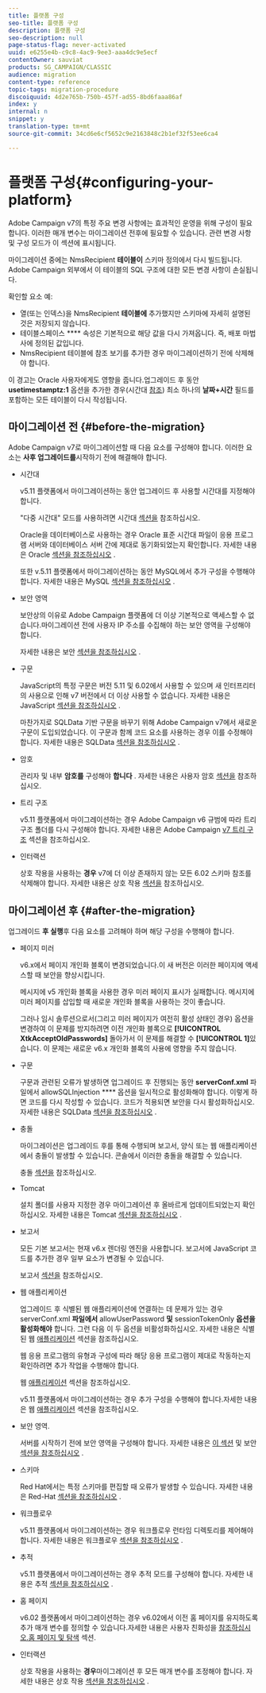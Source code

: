 ```yaml
---
title: 플랫폼 구성
seo-title: 플랫폼 구성
description: 플랫폼 구성
seo-description: null
page-status-flag: never-activated
uuid: e6255e4b-c9c8-4ac9-9ee3-aaa4dc9e5ecf
contentOwner: sauviat
products: SG_CAMPAIGN/CLASSIC
audience: migration
content-type: reference
topic-tags: migration-procedure
discoiquuid: 4d2e765b-750b-457f-ad55-8bd6faaa86af
index: y
internal: n
snippet: y
translation-type: tm+mt
source-git-commit: 34cd6e6cf5652c9e2163848c2b1ef32f53ee6ca4

---
```



# 플랫폼 구성{#configuring-your-platform}

Adobe Campaign v7의 특정 주요 변경 사항에는 효과적인 운영을 위해 구성이 필요합니다. 이러한 매개 변수는 마이그레이션 전후에 필요할 수 있습니다. 관련 변경 사항 및 구성 모드가 이 섹션에 표시됩니다.

마이그레이션 중에는 NmsRecipient **테이블이** 스키마 정의에서 다시 빌드됩니다. Adobe Campaign 외부에서 이 테이블의 SQL 구조에 대한 모든 변경 사항이 손실됩니다.

확인할 요소 예:

* 열(또는 인덱스)을 NmsRecipient **테이블에** 추가했지만 스키마에 자세히 설명된 것은 저장되지 않습니다.
* 테이블스페이스 **** 속성은 기본적으로 해당 값을 다시 가져옵니다. 즉, 배포 마법사에 정의된 값입니다.
* NmsRecipient 테이블에 참조 보기를 추가한 경우 마이그레이션하기 전에 삭제해야 합니다.

이 경고는 Oracle 사용자에게도 영향을 줍니다.업그레이드 후 동안 **usetimestamptz:1** 옵션을 추가한 경우(시간대 [참조](../../migration/using/general-configurations.md#time-zones)) 최소 하나의 **날짜+시간** 필드를 포함하는 모든 테이블이 다시 작성됩니다.

## 마이그레이션 전 {#before-the-migration}

Adobe Campaign v7로 마이그레이션할 때 다음 요소를 구성해야 합니다. 이러한 요소는 **사후 업그레이드를**&#x200B;시작하기 전에 해결해야 합니다.

* 시간대

   v5.11 플랫폼에서 마이그레이션하는 동안 업그레이드 후 사용할 시간대를 지정해야 합니다.

   &quot;다중 시간대&quot; 모드를 사용하려면 시간대 [섹션을](../../migration/using/general-configurations.md#time-zones) 참조하십시오.

   Oracle을 데이터베이스로 사용하는 경우 Oracle 표준 시간대 파일이 응용 프로그램 서버와 데이터베이스 서버 간에 제대로 동기화되었는지 확인합니다. 자세한 내용은 Oracle [섹션을 참조하십시오](../../migration/using/general-configurations.md#oracle) .

   또한 v.5.11 플랫폼에서 마이그레이션하는 동안 MySQL에서 추가 구성을 수행해야 합니다. 자세한 내용은 MySQL [섹션을 참조하십시오](../../migration/using/specific-configurations-in-v5-11.md#mysql) .

* 보안 영역

   보안상의 이유로 Adobe Campaign 플랫폼에 더 이상 기본적으로 액세스할 수 없습니다.마이그레이션 전에 사용자 IP 주소를 수집해야 하는 보안 영역을 구성해야 합니다.

   자세한 내용은 보안 [섹션을 참조하십시오](../../migration/using/general-configurations.md#security) .

* 구문

   JavaScript의 특정 구문은 버전 5.11 및 6.02에서 사용할 수 있으며 새 인터프리터의 사용으로 인해 v7 버전에서 더 이상 사용할 수 없습니다. 자세한 내용은 JavaScript [섹션을 참조하십시오](../../migration/using/general-configurations.md#javascript) .

   마찬가지로 SQLData 기반 구문을 바꾸기 위해 Adobe Campaign v7에서 새로운 구문이 도입되었습니다. 이 구문과 함께 코드 요소를 사용하는 경우 이를 수정해야 합니다. 자세한 내용은 SQLData [섹션을 참조하십시오](../../migration/using/general-configurations.md#sqldata) .

* 암호

   관리자 및 내부 **암호를** 구성해야 **합니다** . 자세한 내용은 사용자 암호 [섹션을](../../migration/using/before-starting-migration.md#user-passwords) 참조하십시오.

* 트리 구조

   v5.11 플랫폼에서 마이그레이션하는 경우 Adobe Campaign v6 규범에 따라 트리 구조 폴더를 다시 구성해야 합니다. 자세한 내용은 Adobe Campaign [v7 트리 구조](../../migration/using/specific-configurations-in-v5-11.md#campaign-vseven-tree-structure) 섹션을 참조하십시오.

* 인터랙션

   상호 작용을 사용하는 **경우** v7에 더 이상 존재하지 않는 모든 6.02 스키마 참조를 삭제해야 합니다. 자세한 내용은 상호 작용 [섹션을](../../migration/using/general-configurations.md#interaction) 참조하십시오.

## 마이그레이션 후 {#after-the-migration}

업그레이드 **후 실행**&#x200B;후 다음 요소를 고려해야 하며 해당 구성을 수행해야 합니다.

* 페이지 미러

   v6.x에서 페이지 개인화 블록이 변경되었습니다.이 새 버전은 이러한 페이지에 액세스할 때 보안을 향상시킵니다.

   메시지에 v5 개인화 블록을 사용한 경우 미러 페이지 표시가 실패합니다. 메시지에 미러 페이지를 삽입할 때 새로운 개인화 블록을 사용하는 것이 좋습니다.

   그러나 임시 솔루션으로서(그리고 미러 페이지가 여전히 활성 상태인 경우) 옵션을 변경하여 이 문제를 방지하려면 이전 개인화 블록으로 **[!UICONTROL XtkAcceptOldPasswords]** 돌아가서 이 문제를 해결할 수 **[!UICONTROL 1]**&#x200B;있습니다. 이 문제는 새로운 v6.x 개인화 블록의 사용에 영향을 주지 않습니다.

* 구문

   구문과 관련된 오류가 발생하면 업그레이드 후 진행되는 동안 **serverConf.xml** 파일에서 allowSQLInjection **** 옵션을 일시적으로 활성화해야 합니다. 이렇게 하면 코드를 다시 작성할 수 있습니다. 코드가 적용되면 보안을 다시 활성화하십시오. 자세한 내용은 SQLData [섹션을 참조하십시오](../../migration/using/general-configurations.md#sqldata) .

* 충돌

   마이그레이션은 업그레이드 후를 통해 수행되며 보고서, 양식 또는 웹 애플리케이션에서 충돌이 발생할 수 있습니다. 콘솔에서 이러한 충돌을 해결할 수 있습니다.

   충돌 [섹션을](../../migration/using/general-configurations.md#conflicts) 참조하십시오.

* Tomcat

   설치 폴더를 사용자 지정한 경우 마이그레이션 후 올바르게 업데이트되었는지 확인하십시오. 자세한 내용은 Tomcat [섹션을 참조하십시오](../../migration/using/general-configurations.md#tomcat) .

* 보고서

   모든 기본 보고서는 현재 v6.x 렌더링 엔진을 사용합니다. 보고서에 JavaScript 코드를 추가한 경우 일부 요소가 변경될 수 있습니다.

   보고서 [섹션을](../../migration/using/general-configurations.md#reports) 참조하십시오.

* 웹 애플리케이션

   업그레이드 후 식별된 웹 애플리케이션에 연결하는 데 문제가 있는 경우 serverConf.xml **파일에서** allowUserPassword **및** sessionTokenOnly **옵션을 활성화해야** 합니다. 그런 다음 이 두 옵션을 비활성화하십시오. 자세한 내용은 식별된 웹 [애플리케이션](../../migration/using/general-configurations.md#identified-web-applications) 섹션을 참조하십시오.

   웹 응용 프로그램의 유형과 구성에 따라 해당 응용 프로그램이 제대로 작동하는지 확인하려면 추가 작업을 수행해야 합니다.

   웹 [애플리케이션](../../migration/using/general-configurations.md#web-applications) 섹션을 참조하십시오.

   v5.11 플랫폼에서 마이그레이션하는 경우 추가 구성을 수행해야 합니다.자세한 내용은 웹 [애플리케이션](../../migration/using/specific-configurations-in-v5-11.md#web-applications) 섹션을 참조하십시오.

* 보안 영역.

   서버를 시작하기 전에 보안 영역을 구성해야 합니다. 자세한 내용은 [이 섹션](../../installation/using/configuring-campaign-server.md#defining-security-zones) 및 보안 [섹션을 참조하십시오](../../migration/using/general-configurations.md#security) .

* 스키마

   Red Hat에서는 특정 스키마를 편집할 때 오류가 발생할 수 있습니다. 자세한 내용은 Red-Hat [섹션을 참조하십시오](../../migration/using/general-configurations.md#red-hat) .

* 워크플로우

   v5.11 플랫폼에서 마이그레이션하는 경우 워크플로우 런타임 디렉토리를 제어해야 합니다. 자세한 내용은 워크플로우 [섹션을 참조하십시오](../../migration/using/specific-configurations-in-v5-11.md#workflows) .

* 추적

   v5.11 플랫폼에서 마이그레이션하는 경우 추적 모드를 구성해야 합니다. 자세한 내용은 추적 [섹션을 참조하십시오](../../migration/using/specific-configurations-in-v5-11.md#tracking) .

* 홈 페이지

   v6.02 플랫폼에서 마이그레이션하는 경우 v6.02에서 이전 홈 페이지를 유지하도록 추가 매개 변수를 정의할 수 있습니다.자세한 내용은 사용자 친화성을 [참조하십시오.홈 페이지 및 탐색](../../migration/using/specific-configurations-in-v6-02.md#user-friendliness--home-page-and-navigation) 섹션.

* 인터랙션

   상호 작용을 사용하는 **경우**&#x200B;마이그레이션 후 모든 매개 변수를 조정해야 합니다. 자세한 내용은 상호 작용 [섹션을 참조하십시오](../../migration/using/general-configurations.md#interaction) .

